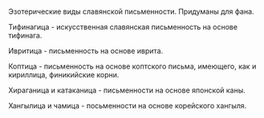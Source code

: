 Эзотерические виды славянской письменности. Придуманы для фана.

Тифинагица - искусственная славянская письменность на основе тифинага.

Ивритица - письменность на основе иврита.

Коптица - письменность на основе коптского письма, имеющего, как и кириллица, финикийские корни.

Хираганица и катаканица - письменности на основе японской каны.

Хангылица и чамица - посьменности на основе корейского хангыля.
